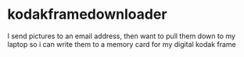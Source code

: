 # kodakframedownloader
I send pictures to an email address, then want to pull them down to my laptop so i can write them to a memory card for my digital kodak frame
